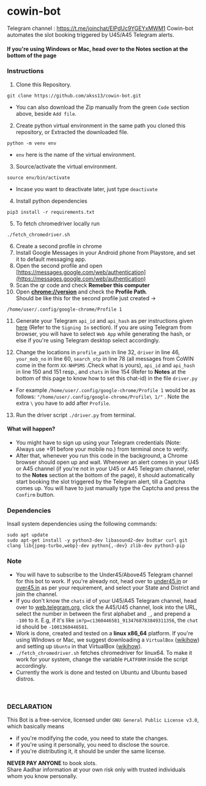 # cowin-bot
Telegram channel : https://t.me/joinchat/ElPdUc9YGEYxMWM1
Cowin-bot automates the slot booking triggered by U45/A45 Telegram alerts.

#### If you're using Windows or Mac, head over to the Notes section at the bottom of the page


### Instructions
1. Clone this Repository. 
```
git clone https://github.com/akss13/cowin-bot.git
```
+ You can also download the Zip manually from the green ```Code``` section above, beside ```Add file```.


2. Create python virtual environment in the same path you cloned this repository, or Extracted the downloaded file.
```
python -m venv env 
```
+ ```env``` here is the name of the virtual environment.


3.  Source/activate the virtual environment.
```
source env/bin/activate
```
+ Incase you want to deactivate later, just type ```deactivate```

4. Install python dependencies
```
pip3 install -r requirements.txt
```
5. To fetch chromedriver locally run
```
./fetch_chromedriver.sh
```
6. Create a second profile in chrome
7. Install Google Messages in your Android phone from Playstore, and set it to default messaging app.
8. Open the second profile and open [https://messages.google.com/web/authentication](https://messages.google.com/web/authentication)
9. Scan the qr code and check <b>Remeber this computer</b>
10. Open <b>[chrome://version](chrome://version/)</b> and check the <b>Profile Path</b>.<br>
Should be like this for the second profile just created -> 
```
/home/user/.config/google-chrome/Profile 1
```

11. Generate your Telegram ```api_id``` and ```api_hash``` as per instructions given [here](https://docs.telethon.dev/en/latest/basic/signing-in.html) (Refer to the ```Signing In``` section). If you are using Telegram from browser, you will have to select ```Web App``` while generating the hash, or else if you're using Telegram desktop select accordingly.

12. Change the locations in ```profile_path``` in line 32, ```driver``` in line 46, ```your_mob_no``` in line 60, ```search_otp``` in line 78 (all messages from CoWIN come in the form ```XX-NHPSMS``` .Check what is yours),  ```api_id``` and ```api_hash``` in line 150 and 151 resp., and ```chats``` in line 154 (Refer to **Notes** at the bottom of this page to know how to set this chat-id) in the file  ```driver.py```
+ For example ```/home/user/.config/google-chrome/Profile 1``` would be as follows: ```"/home/user/.config/google-chrome/Profile\ 1/"``` . Note the extra ```\``` you have to add after ```Profile```.

13. Run the driver script ```./driver.py``` from terminal.


#### What will happen?
+ You might have to sign up using your Telegram credentials (Note: Always use +91 before your mobile no.) from terminal once to verify.
+ After that, whenever you run this code in the background, a Chrome browser should open up and wait. Whenever an alert comes in your U45 or A45 channel (if you're not in your U45 or A45 Telegram channel, refer to the **Notes** section at the bottom of the page), it should automatically start booking the slot triggered by the Telegram alert, till a Captcha comes up. You will have to just manually type the Captcha and press the ```Confirm``` button.

### Dependencies
Insall system dependencies using the following commands:  
```
sudo apt update
sudo apt-get install -y python3-dev libasound2-dev bsdtar curl git clang lib{jpeg-turbo,webp}-dev python{,-dev} zlib-dev python3-pip 
```


### Note 
+ You will have to subscribe to the Under45/Above45 Telegram channel for this bot to work. If you're already not, head over to [under45.in](https://under45.in/) or [over45.in](https://above45.in/) as per your requirement, and select your State and District and join the channel.
+ If you don't know the ```chats``` id of your U45/A45 Telegram channel, head over to [web.telegram.org](web.telegram.org), click the A45/U45 channel, look into the URL, select the number in between the first alphabet and ```_```, and prepend a ```-100``` to it. E.g, if it's like ```im?p=c1360446581_9134768783849311356```, the ```chat``` id should be ```-1001360446581```.
+ Work is done, created and tested on a <b>linux x86_64</b> platform. If you're using WIndows or Mac, we suggest downloading a ```VirtualBox``` ([wikihow](https://www.wikihow.com/Install-VirtualBox)) and setting up ```Ubuntu``` in that VirtualBox ([wikihow](https://www.wikihow.com/Install-Ubuntu-on-VirtualBox)).
+ ```./fetch_chromedriver.sh``` fetches chromedriver for linux64. To make it work for your system, change the variable ```PLATFORM``` inside the script accordingly.
+ Currently the work is done and tested on Ubuntu and Ubuntu based distros.

&nbsp;
&nbsp;
&nbsp;



### DECLARATION
This Bot is a free-service, licensed under ```GNU General Public License v3.0```, which basically means
+ if you're modifying the code, you need to state the changes.
+ if you're using it personally, you need to disclose the source.
+ if you're distributing it, it should be under the same license.

**NEVER PAY ANYONE** to book slots.\
Share Aadhar information at your own risk only with trusted individuals whom you know personally.
